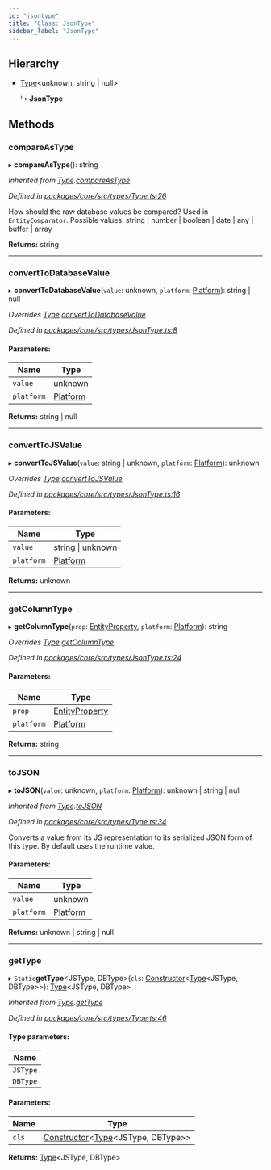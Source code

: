 ```yaml
---
id: "jsontype"
title: "Class: JsonType"
sidebar_label: "JsonType"
---
```


## Hierarchy

* [Type](type.md)&#60;unknown, string \| null>

  ↳ **JsonType**

## Methods

### compareAsType

▸ **compareAsType**(): string

*Inherited from [Type](type.md).[compareAsType](type.md#compareastype)*

*Defined in [packages/core/src/types/Type.ts:26](https://github.com/mikro-orm/mikro-orm/blob/18b580bb42/packages/core/src/types/Type.ts#L26)*

How should the raw database values be compared? Used in `EntityComparator`.
Possible values: string | number | boolean | date | any | buffer | array

**Returns:** string

___

### convertToDatabaseValue

▸ **convertToDatabaseValue**(`value`: unknown, `platform`: [Platform](platform.md)): string \| null

*Overrides [Type](type.md).[convertToDatabaseValue](type.md#converttodatabasevalue)*

*Defined in [packages/core/src/types/JsonType.ts:8](https://github.com/mikro-orm/mikro-orm/blob/18b580bb42/packages/core/src/types/JsonType.ts#L8)*

#### Parameters:

Name | Type |
------ | ------ |
`value` | unknown |
`platform` | [Platform](platform.md) |

**Returns:** string \| null

___

### convertToJSValue

▸ **convertToJSValue**(`value`: string \| unknown, `platform`: [Platform](platform.md)): unknown

*Overrides [Type](type.md).[convertToJSValue](type.md#converttojsvalue)*

*Defined in [packages/core/src/types/JsonType.ts:16](https://github.com/mikro-orm/mikro-orm/blob/18b580bb42/packages/core/src/types/JsonType.ts#L16)*

#### Parameters:

Name | Type |
------ | ------ |
`value` | string \| unknown |
`platform` | [Platform](platform.md) |

**Returns:** unknown

___

### getColumnType

▸ **getColumnType**(`prop`: [EntityProperty](../interfaces/entityproperty.md), `platform`: [Platform](platform.md)): string

*Overrides [Type](type.md).[getColumnType](type.md#getcolumntype)*

*Defined in [packages/core/src/types/JsonType.ts:24](https://github.com/mikro-orm/mikro-orm/blob/18b580bb42/packages/core/src/types/JsonType.ts#L24)*

#### Parameters:

Name | Type |
------ | ------ |
`prop` | [EntityProperty](../interfaces/entityproperty.md) |
`platform` | [Platform](platform.md) |

**Returns:** string

___

### toJSON

▸ **toJSON**(`value`: unknown, `platform`: [Platform](platform.md)): unknown \| string \| null

*Inherited from [Type](type.md).[toJSON](type.md#tojson)*

*Defined in [packages/core/src/types/Type.ts:34](https://github.com/mikro-orm/mikro-orm/blob/18b580bb42/packages/core/src/types/Type.ts#L34)*

Converts a value from its JS representation to its serialized JSON form of this type.
By default uses the runtime value.

#### Parameters:

Name | Type |
------ | ------ |
`value` | unknown |
`platform` | [Platform](platform.md) |

**Returns:** unknown \| string \| null

___

### getType

▸ `Static`**getType**&#60;JSType, DBType>(`cls`: [Constructor](../index.md#constructor)&#60;[Type](type.md)&#60;JSType, DBType>>): [Type](type.md)&#60;JSType, DBType>

*Inherited from [Type](type.md).[getType](type.md#gettype)*

*Defined in [packages/core/src/types/Type.ts:46](https://github.com/mikro-orm/mikro-orm/blob/18b580bb42/packages/core/src/types/Type.ts#L46)*

#### Type parameters:

Name |
------ |
`JSType` |
`DBType` |

#### Parameters:

Name | Type |
------ | ------ |
`cls` | [Constructor](../index.md#constructor)&#60;[Type](type.md)&#60;JSType, DBType>> |

**Returns:** [Type](type.md)&#60;JSType, DBType>

